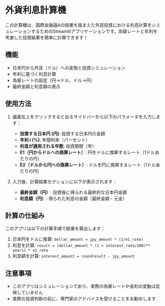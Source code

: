 # 外貨利息計算機

この計算機は、国際金融論Aの授業を踏まえた外貨投資における利息計算をシミュレーションするためのStreamlitアプリケーションです。為替レートと年利を考慮した投資結果を簡単に計算できます！

## 機能

- 日本円から外貨（ドル）への変換と投資シミュレーション
- 年利に基づく利息計算
- 為替レートの設定（円→ドル、ドル→円）
- 最終金額と利息額の表示

## 使用方法

1. 画面左上をクリックすると出るサイドバーから以下のパラメータを入力します：
   - **投資する日本円 (円)**: 投資する日本円の金額
   - **年利 i (%)**: 年間利率（パーセント）
   - **利息が適用される年数**: 投資期間（年）
   - **E1（円からドルへの換算レート）**: 円をドルに換算するレート（1ドルあたりの円）
   - **E2（ドルから円への換算レート）**: ドルを円に換算するレート（1ドルあたりの円）

2. 入力後、計算結果セクションに以下が表示されます：
   - **最終金額（円）**: 投資後に得られる最終的な日本円金額
   - **利息額（円）**: 得られた利息の金額（最終金額 - 元金）

## 計算の仕組み

このアプリは以下の計算手順で結果を算出します：

1. 日本円をドルに換算: `dollar_amount = jpy_amount * (1/e1_rate)`
2. 利息を計算: `result = (dollar_amount * (1 + interest_rate/100)** years) * e2_rate`
3. 利息額を計算: `interest_amount = roundresult - jpy_amount`


## 注意事項

- このアプリはシミュレーションであり、実際の為替レートや金利の変動は反映していません
- 実際の投資判断の前に、専門家のアドバイスを受けることをお勧めします
